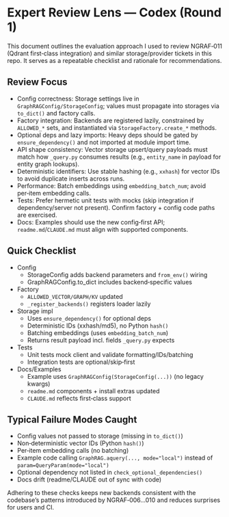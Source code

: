 # Expert Review Lens — Codex (Round 1)

This document outlines the evaluation approach I used to review NGRAF‑011 (Qdrant first‑class integration) and similar storage/provider tickets in this repo. It serves as a repeatable checklist and rationale for recommendations.

## Review Focus
- Config correctness: Storage settings live in `GraphRAGConfig/StorageConfig`; values must propagate into storages via `to_dict()` and factory calls.
- Factory integration: Backends are registered lazily, constrained by `ALLOWED_*` sets, and instantiated via `StorageFactory.create_*` methods.
- Optional deps and lazy imports: Heavy deps should be gated by `ensure_dependency()` and not imported at module import time.
- API shape consistency: Vector storage upsert/query payloads must match how `_query.py` consumes results (e.g., `entity_name` in payload for entity graph lookups).
- Deterministic identifiers: Use stable hashing (e.g., `xxhash`) for vector IDs to avoid duplicate inserts across runs.
- Performance: Batch embeddings using `embedding_batch_num`; avoid per‑item embedding calls.
- Tests: Prefer hermetic unit tests with mocks (skip integration if dependency/server not present). Confirm factory + config code paths are exercised.
- Docs: Examples should use the new config‑first API; `readme.md`/`CLAUDE.md` must align with supported components.

## Quick Checklist
- Config
  - StorageConfig adds backend parameters and `from_env()` wiring
  - GraphRAGConfig.to_dict includes backend‑specific values
- Factory
  - `ALLOWED_VECTOR/GRAPH/KV` updated
  - `_register_backends()` registers loader lazily
- Storage impl
  - Uses `ensure_dependency()` for optional deps
  - Deterministic IDs (xxhash/md5), no Python `hash()`
  - Batching embeddings (uses `embedding_batch_num`)
  - Returns result payload incl. fields `_query.py` expects
- Tests
  - Unit tests mock client and validate formatting/IDs/batching
  - Integration tests are optional/skip‑first
- Docs/Examples
  - Example uses `GraphRAGConfig(StorageConfig(...))` (no legacy kwargs)
  - `readme.md` components + install extras updated
  - `CLAUDE.md` reflects first‑class support

## Typical Failure Modes Caught
- Config values not passed to storage (missing in `to_dict()`)
- Non‑deterministic vector IDs (Python `hash()`)
- Per‑item embedding calls (no batching)
- Example code calling `GraphRAG.aquery(..., mode="local")` instead of `param=QueryParam(mode="local")`
- Optional dependency not listed in `check_optional_dependencies()`
- Docs drift (readme/CLAUDE out of sync with code)

Adhering to these checks keeps new backends consistent with the codebase’s patterns introduced by NGRAF‑006…010 and reduces surprises for users and CI.
